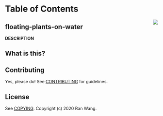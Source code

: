 # Table of Contents

<img src="images/floating-plants-on-water.png" align="right">

## floating-plants-on-water

__DESCRIPTION__

## What is this?


## Contributing

Yes, please do! See [CONTRIBUTING][] for guidelines.

## License

See [COPYING][]. Copyright (c) 2020 Ran Wang.


[CONTRIBUTING]: ./CONTRIBUTING.md
[COPYING]: ./COPYING
